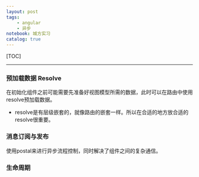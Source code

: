 ```yaml
---
layout: post
tags: 
    - angular
    - 异步
notebook: 城方实习
catalog: true
---
```


[TOC]

---

### 预加载数据 Resolve
在初始化组件之前可能需要先准备好视图模型所需的数据，此时可以在路由中使用resolve预加载数据。
- resolve是有层级嵌套的，就像路由的嵌套一样。所以在合适的地方放合适的resolve很重要。

### 消息订阅与发布
使用postal来进行异步流程控制，同时解决了组件之间的复杂通信。

### 生命周期

